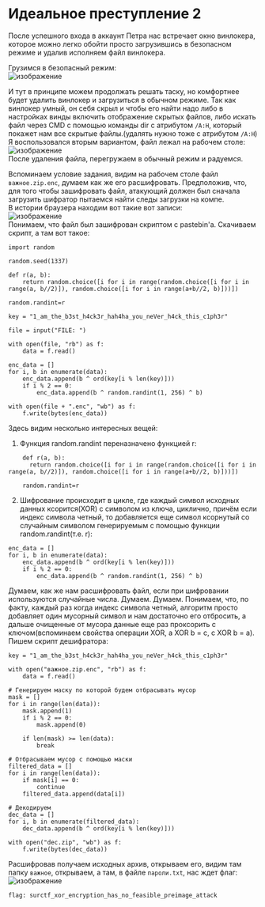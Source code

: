 # Идеальное преступление 2
После успешного входа в аккаунт Петра нас встречает окно винлокера, которое можно легко обойти просто загрузившись в безопасном режиме и удалив исполняем файл винлокера.

Грузимся в безопасный режим:  
![изображение](https://github.com/surctf/surctf_s03e01/assets/24609869/dbb4a057-cef3-4855-9962-7f7f8c449bfc)  

И тут в принципе можем продолжать решать таску, но комфортнее будет удалить винлокер и загрузиться в обычном режиме. Так как винлокер умный, он себя скрыл и чтобы его найти надо либо в настройках винды включить отображение скрытых файлов, либо искать файл через CMD с помощью команды dir с атрибутом `/A:H`, который покажет нам все скрытые файлы.(удалять нужно тоже с атрибутом `/A:H`) Я воспользовался вторым вариантом, файл лежал на рабочем столе:  
![изображение](https://github.com/surctf/surctf_s03e01/assets/24609869/83c95cba-9e46-4856-8619-ce6cc70d89cc)  
После удаления файла, перегружаем в обычный режим и радуемся.  

Вспоминаем условие задания, видим на рабочем столе файл `важное.zip.enc`, думаем как же его расшифровать. Предположив, что, для того чтобы зашифровать файл, атакующий должен был сначала загрузить шифратор пытаемся найти следы загрузки на компе.  
В истории браузера находим вот такие вот записи:  
![изображение](https://github.com/surctf/surctf_s03e01/assets/24609869/6e8db77c-01c7-4225-9dfd-9dd5ff3d784a)  
Понимаем, что файл был зашифрован скриптом с pastebin'a.
Скачиваем скрипт, а там вот такое:  
```python3
import random
 
random.seed(1337)
 
def r(a, b):
    return random.choice([i for i in range(random.choice([i for i in range(a, b//2)]), random.choice([i for i in range(a+b//2, b)]))])
 
random.randint=r
 
key = "1_am_the_b3st_h4ck3r_hah4ha_you_neVer_h4ck_this_c1ph3r"
 
file = input("FILE: ")
 
with open(file, "rb") as f:
    data = f.read()
 
enc_data = []
for i, b in enumerate(data):
    enc_data.append(b ^ ord(key[i % len(key)]))
    if i % 2 == 0:
        enc_data.append(b ^ random.randint(1, 256) ^ b)
 
with open(file + ".enc", "wb") as f:
    f.write(bytes(enc_data))
```

Здесь видим несколько интересных вещей:  
1. Функция random.randint переназначено функцией r:
```python3
    def r(a, b):
      return random.choice([i for i in range(random.choice([i for i in range(a, b//2)]), random.choice([i for i in range(a+b//2, b)]))])

    random.randint=r
```
2. Шифрование происходит в цикле, где каждый символ исходных данных ксорится(XOR) с символом из ключа, циклично, причём если индекс символа четный, то добавляется еще символ ксорнутый со случайным символом генерируемым с помощью функции random.randint(т.е. r):  
```python3
enc_data = []
for i, b in enumerate(data):
    enc_data.append(b ^ ord(key[i % len(key)]))
    if i % 2 == 0:
        enc_data.append(b ^ random.randint(1, 256) ^ b)
```  
Думаем, как же нам расшифровать файл, если при шифровании используются случайные числа. Думаем. Думаем. Понимаем, что, по факту, каждый раз когда индекс символа четный, алгоритм просто добавляет один мусорный символ и нам достаточно его отбросить, а дальше очищенные от мусора данные еще раз проксорить с ключом(вспоминаем свойства операции XOR, a XOR b = c, c XOR b = a).
Пишем скрипт дешифратора:
```python3
key = "1_am_the_b3st_h4ck3r_hah4ha_you_neVer_h4ck_this_c1ph3r"

with open("важное.zip.enc", "rb") as f:
    data = f.read()

# Генерируем маску по которой будем отбрасывать мусор
mask = []
for i in range(len(data)):
    mask.append(1)
    if i % 2 == 0:
        mask.append(0)

    if len(mask) >= len(data):
        break

# Отбрасываем мусор с помощью маски
filtered_data = []
for i in range(len(data)):
    if mask[i] == 0:
        continue
    filtered_data.append(data[i])

# Декодируем
dec_data = []
for i, b in enumerate(filtered_data):
    dec_data.append(b ^ ord(key[i % len(key)]))

with open("dec.zip", "wb") as f:
    f.write(bytes(dec_data))
```

Расшифровав получаем исходных архив, открываем его, видим там папку `важное`, открываем, а там, в файле `пароли.txt`, нас ждет флаг:  
![изображение](https://github.com/surctf/surctf_s03e01/assets/24609869/45becaf0-023c-41fc-902e-b05d1796377c)


`flag: surctf_xor_encryption_has_no_feasible_preimage_attack`
